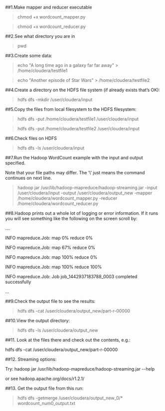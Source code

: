 
##1.Make mapper and reducer executable

> chmod +x wordcount_mapper.py

> chmod +x wordcount_reducer.py

##2.See what directory you are in

> pwd

##3.Create some data:

> echo "A long time ago in a galaxy far far away" > /home/cloudera/testfile1

> echo "Another episode of Star Wars" > /home/cloudera/testfile2

##4.Create a directory on the HDFS file system (if already exists that’s OK):

> hdfs dfs -mkdir /user/cloudera/input

##5.Copy the files from local filesystem to the HDFS filesystem:

> hdfs dfs -put /home/cloudera/testfile1 /user/cloudera/input

> hdfs dfs -put /home/cloudera/testfile2 /user/cloudera/input

##6.Check files on HDFS

> hdfs dfs -ls /user/cloudera/input

##7.Run the Hadoop WordCount example with the input and output specified.

Note that your file paths may differ. The ‘\’ just means the command continues on next line.

> hadoop jar /usr/lib/hadoop-mapreduce/hadoop-streaming.jar   -input /user/cloudera/input   -output /user/cloudera/output_new   -mapper /home/cloudera/wordcount_mapper.py   -reducer /home/cloudera/wordcount_reducer.py

##8.Hadoop prints out a whole lot of logging or error information. If it runs you will see something like the following on the screen scroll by:

....

INFO mapreduce.Job: map 0% reduce 0%

INFO mapreduce.Job: map 67% reduce 0%

INFO mapreduce.Job: map 100% reduce 0%

INFO mapreduce.Job: map 100% reduce 100%

INFO mapreduce.Job: Job job_1442937183788_0003 completed successfully

...

##9.Check the output file to see the results:

> hdfs dfs -cat /user/cloudera/output_new/part-r-00000

##10.View the output directory:

> hdfs dfs -ls /user/cloudera/output_new

##11. Look at the files there and check out the contents, e.g.:

hdfs dfs -cat /user/cloudera/output_new/part-r-00000

##12. Streaming options:

Try: hadoop jar /usr/lib/hadoop-mapreduce/hadoop-streaming.jar --help

or see hadoop.apache.org/docs/r1.2.1/

##13. Get the output file from this run:

> hdfs dfs -getmerge /user/cloudera/output_new_0/* wordcount_num0_output.txt
